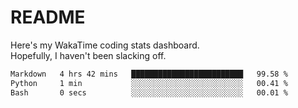 # README

Here's my WakaTime coding stats dashboard.  
Hopefully, I haven't been slacking off.

<!--START_SECTION:waka-->

```txt
Markdown   4 hrs 42 mins   █████████████████████████   99.58 %
Python     1 min           ░░░░░░░░░░░░░░░░░░░░░░░░░   00.41 %
Bash       0 secs          ░░░░░░░░░░░░░░░░░░░░░░░░░   00.01 %
```

<!--END_SECTION:waka-->